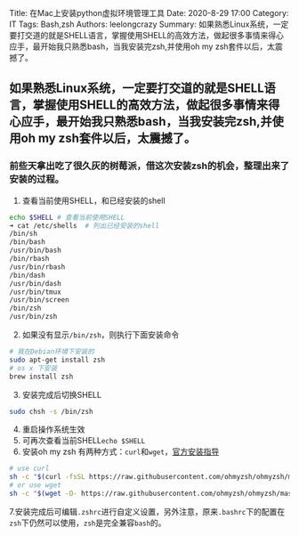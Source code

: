 Title: 在Mac上安装python虚拟环境管理工具
Date: 2020-8-29 17:00
Category: IT
Tags: Bash,zsh
Authors: leelongcrazy
Summary: 如果熟悉Linux系统，一定要打交道的就是SHELL语言，掌握使用SHELL的高效方法，做起很多事情来得心应手，最开始我只熟悉bash，当我安装完zsh,并使用oh my zsh套件以后，太震撼了。

## 如果熟悉Linux系统，一定要打交道的就是SHELL语言，掌握使用SHELL的高效方法，做起很多事情来得心应手，最开始我只熟悉bash，当我安装完zsh,并使用oh my zsh套件以后，太震撼了。

### 前些天拿出吃了很久灰的树莓派，借这次安装zsh的机会，整理出来了安装的过程。

1. 查看当前使用SHELL，和已经安装的shell
```bash
echo $SHELL # 查看当前使用SHELL
➜ cat /etc/shells  # 列出已经安装的shell
/bin/sh
/bin/bash
/usr/bin/bash
/bin/rbash
/usr/bin/rbash
/bin/dash
/usr/bin/dash
/usr/bin/tmux
/usr/bin/screen
/bin/zsh
/usr/bin/zsh
```
2. 如果没有显示`/bin/zsh`，则执行下面安装命令
```bash
# 我在Debian环境下安装的
sudo apt-get install zsh
# os x 下安装
brew install zsh
```
3. 安装完成后切换SHELL
```bash
sudo chsh -s /bin/zsh
```
4. 重启操作系统生效
5. 可再次查看当前SHELL`echo $SHELL`
6. 安装oh my zsh 有两种方式：`curl`和`wget`，[官方安装指导](https://github.com/ohmyzsh/ohmyzsh)
```bash
# use curl
sh -c "$(curl -fsSL https://raw.githubusercontent.com/ohmyzsh/ohmyzsh/master/tools/install.sh)"
# or use wget
sh -c "$(wget -O- https://raw.githubusercontent.com/ohmyzsh/ohmyzsh/master/tools/install.sh)"
```
7.安装完成后可编辑`.zshrc`进行自定义设置，另外注意，原来`.bashrc`下的配置在`zsh`下仍然可以使用，`zsh`是完全兼容`bash`的。
